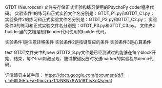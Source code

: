 GTDT (Neuroscan) 文件夹存储正式实验和练习使用的PsychoPy coder程序代码。
实验条件1的练习和正式实验文件名分别是：GTDT_P1.py和GTDT_C1.py；
实验条件2的练习和正式实验文件名分别是：GTDT_P2.py和GTDT_C2.py；
实验条件3的练习和正式实验文件名分别是：GTDT_P3.py和GTDT_C3.py。
文件夹z builder里的文档是制作coder代码使用的builder代码。


实验条件1是注意转移条件
实验条件2是按键反应的条件
实验条件3是心算条件

test GTDT文件夹中的new GTDT2_8.py文件是已经测试过的能够在每个block开始、结束，每个trial刺激呈现、被试按键反应时发送marker的实验程序demo代码。

详情请见主试手册：
https://docs.google.com/document/d/1-clnI6IlD6EfuFaE0oozrqZL1zNKNx8Wb181fisXnQs/edit
